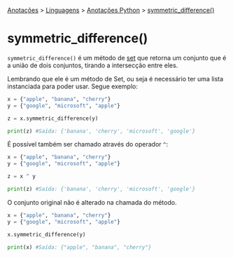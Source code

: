 <link rel="stylesheet" type="text/css" href="../../CSS/dark-theme.css">

[Anotações](../../) > [Linguagens](../Index.md) > [Anotações Python](./Index.md) > [symmetric_difference()](./SetSymmetricDifference.md)

# symmetric_difference()

`symmetric_difference()` é um método de [set](./Set.md) que retorna um conjunto que é a união de dois conjuntos, tirando a intersecção entre eles.

Lembrando que ele é um método de Set, ou seja é necessário ter uma lista instanciada para poder usar. Segue exemplo:

```python
x = {"apple", "banana", "cherry"}
y = {"google", "microsoft", "apple"}

z = x.symmetric_difference(y) 

print(z) #Saída: {'banana', 'cherry', 'microsoft', 'google'}
```

É possível também ser chamado através do operador `^`:

```python
x = {"apple", "banana", "cherry"}
y = {"google", "microsoft", "apple"}

z = x ^ y

print(z) #Saída: {'banana', 'cherry', 'microsoft', 'google'}
```

O conjunto original não é alterado na chamada do método.

```python
x = {"apple", "banana", "cherry"}
y = {"google", "microsoft", "apple"}

x.symmetric_difference(y) 

print(x) #Saída: {"apple", "banana", "cherry"}
```